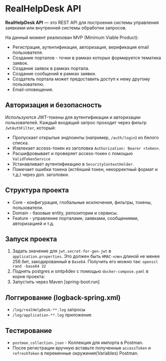 # RealHelpDesk API

**RealHelpDesk API** — это REST API для построения системы управления заявками или внутренней системы обработки запросов.

На данный момент реализован MVP (Minimum Viable Product):
- Регистрация, аутентификация, авторизация, верификация email пользователя.
- Создание порталов - точки в рамках которых формируется тематика заявок.
- Создание заявок в рамках портала.
- Создание сообщений в рамках заявки.
- Создатель портала может предоставить доступ к нему другому пользователю.
- Email-оповещения.

## Авторизация и безопасность

Используются JWT-токены для аутентификации и авторизации пользователей. Каждый входящий запрос проходит через фильтр `JwtAuthFilter`, который:
- Пропускает открытые эндпоинты (например, `/auth/login`) из белого списка.
- Извлекает access-токен из заголовка `Authorization: Bearer <token>`.
- Расшифровывает и проверяет access-токен с помощью `ValidTokenService`
- Устанавливает аутентификацию в `SecurityContextHolder`.
- Помечает ошибки токена (истёкший токен, некорректный формат и т.д.) через доп. заголовки.

## Структура проекта

- Core - конфигурация, глобальные исключения, фильтры, токены, пользователи.
- Domain - базовые entity, репозитории и сервисы.
- Feature - управление порталами, заявками, сообщениями, авторизацией и т.д.

## Запуск проекта

1. Задать значение для `jwt.secret-for-gen-jwt` в `application.properties`. Это должен быть `HMAC-ключ` длиной не менее 256 бит, закодированный в `Base64`. Получить его можно так: `openssl rand -base64 32`
2. Поднять postgres и smtp4dev с помощью `docker-compose.yaml` в корне проекта:
3. Запустить через Maven [spring-boot:run]

## Логгирование (logback-spring.xml)

- `/log/realHelpDesk-**.log` запросы
- `/log/application-**.log` приложение

## Тестирование

- `postman_collection.json` - Коллекция для импорта в Postman.
- После регистрации вручную вставьте полученные `accessToken` и `refreshToken` в переменные окружения(Variables) Postman.

